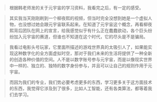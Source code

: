 >根据韩老师发的关于元宇宙的学习资料，我看完之后，有一定的感受。

>其实我当天刚刚刷到一个柳夜熙的视频，但当时完全没想到她是一个虚拟人物，也没想过她会跟元宇宙联系起来。在知道了元宇宙这个概念，再看柳夜熙背后团队在网上的宣言，给我感觉似乎有什么正在蠢蠢欲动，各个巨头纷纷加入元宇宙的赛道，但谁也不知道在这个时代，它的尽头是不是骗局。

>我看过电影头号玩家，它里面所描述的游戏世界真的太吸引人了，如果能实现这种数字化的全方面虚拟时空，那对于我们未来的生活将提供了一种全新的创造各种价值的空间。人不是以数字账号参与元宇宙，而是以像现实世界中一样的、独立的、独特的数字身份参与，并且可以让自己的规则作用于元宇宙。

>而因为我们的专业，我们势必要考虑更多的东西，学习更多关于这方面技术的东西，我觉得它涉及到了很多，比如人工智能，还有各类算法，都等着我们去学习。
